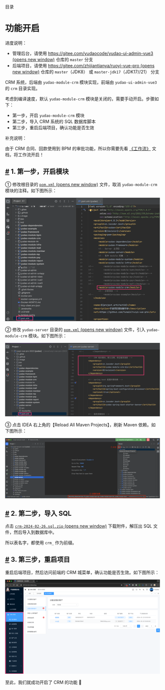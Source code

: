 目录

# 功能开启

进度说明：

*   管理后台，请使用 [https://gitee.com/yudaocode/yudao-ui-admin-vue3 (opens new window)](https://gitee.com/yudaocode/yudao-ui-admin-vue3) 仓库的 `master` 分支
*   后端项目，请使用 [https://gitee.com/zhijiantianya/ruoyi-vue-pro (opens new window)](https://gitee.com/zhijiantianya/ruoyi-vue-pro) 仓库的 `master`（JDK8） 或 `master-jdk17`（JDK17//21） 分支

CRM 系统，后端由 `yudao-module-crm` 模块实现，前端由 `yudao-ui-admin-vue3` 的 `crm` 目录实现。

考虑到编译速度，默认 `yudao-module-crm` 模块是关闭的，需要手动开启。步骤如下：

*   第一步，开启 `yudao-module-crm` 模块
*   第二步，导入 CRM 系统的 SQL 数据库脚本
*   第三步，重启后端项目，确认功能是否生效

补充说明：

由于 CRM 合同、回款使用到 BPM 的审批功能，所以你需要先看 [《工作流》](/bpm/) 文档，将工作流开启！

## [#](#_1-第一步-开启模块) 1. 第一步，开启模块

① 修改根目录的 [`pom.xml` (opens new window)](https://github.com/YunaiV/ruoyi-vue-pro/blob/master/pom.xml) 文件，取消 `yudao-module-crm` 模块的注释。如下图所示：

![取消  模块的注释](./static/第一步-01.png)

② 修改 `yudao-server` 目录的 [`pom.xml` (opens new window)](https://github.com/YunaiV/ruoyi-vue-pro/blob/master/yudao-server/pom.xml) 文件，引入 `yudao-module-crm` 模块。如下图所示：

![引入  模块](./static/第一步-02.png)

③ 点击 IDEA 右上角的【Reload All Maven Projects】，刷新 Maven 依赖。如下图所示：

![刷新 Maven 依赖](./static/第一步-03.png)

## [#](#_2-第二步-导入-sql) 2. 第二步，导入 SQL

点击 [`crm-2024-02-26.sql.zip` (opens new window)](https://t.zsxq.com/15v3qYyNi) 下载附件，解压出 SQL 文件，然后导入到数据库中。

所以表名字，都使用 `crm_` 作为前缀。

## [#](#_3-第三步-重启项目) 3. 第三步，重启项目

重启后端项目，然后访问前端的 CRM 城菜单，确认功能是否生效。如下图所示：

![确认功能是否生效](./static/管理后台.png)

至此，我们就成功开启了 CRM 的功能 🙂